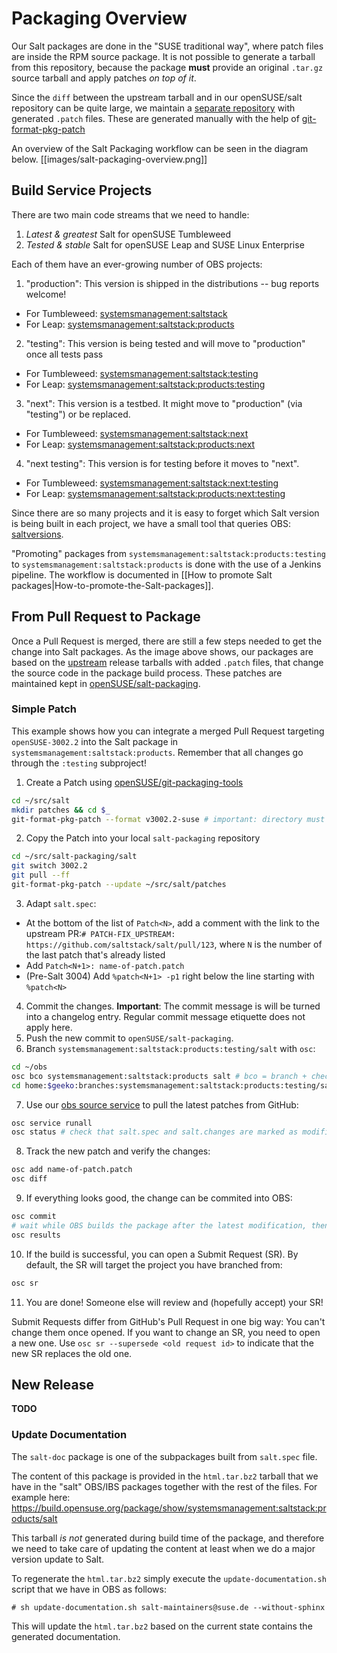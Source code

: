 # Packaging Overview

Our Salt packages are done in the "SUSE traditional way", where patch files are inside the RPM source package. It is not possible to generate a tarball from this repository, because the package **must** provide an original `.tar.gz` source tarball and apply patches *on top of it*.

Since the `diff` between the upstream tarball and in our openSUSE/salt repository can be quite large, we maintain a [separate repository](https://github.com/openSUSE/salt-packaging) with generated `.patch` files. These are generated manually with the help of [git-format-pkg-patch](https://github.com/openSUSE/git-packaging-tools/blob/master/git-format-pkg-patch)

An overview of the Salt Packaging workflow can be seen in the diagram below.
[[images/salt-packaging-overview.png]]

## Build Service Projects

There are two main code streams that we need to handle:
1. *Latest & greatest* Salt for openSUSE Tumbleweed
2. *Tested & stable* Salt for openSUSE Leap and SUSE Linux Enterprise

Each of them have an ever-growing number of OBS projects:

1. "production": This version is shipped in the distributions -- bug reports welcome!
  - For Tumbleweed: [systemsmanagement:saltstack](https://build.opensuse.org/package/show/systemsmanagement:saltstack/salt)
  - For Leap: [systemsmanagement:saltstack:products](https://build.opensuse.org/package/show/systemsmanagement:saltstack:products/salt)
2. "testing": This version is being tested and will move to "production" once all tests pass
  - For Tumbleweed: [systemsmanagement:saltstack:testing](https://build.opensuse.org/package/show/systemsmanagement:saltstack:testing/salt)
  - For Leap: [systemsmanagement:saltstack:products:testing](https://build.opensuse.org/package/show/systemsmanagement:saltstack:products:testing/salt)
3. "next": This version is a testbed. It might move to "production" (via "testing") or be replaced.
  - For Tumbleweed: [systemsmanagement:saltstack:next](https://build.opensuse.org/package/show/systemsmanagement:saltstack:next/salt)
  - For Leap: [systemsmanagement:saltstack:products:next](https://build.opensuse.org/package/show/systemsmanagement:saltstack:products:next/salt)
4. "next testing": This version is for testing before it moves to "next".
  - For Tumbleweed: [systemsmanagement:saltstack:next:testing](https://build.opensuse.org/package/show/systemsmanagement:saltstack:next:testing/salt)
  - For Leap: [systemsmanagement:saltstack:products:next:testing](https://build.opensuse.org/package/show/systemsmanagement:saltstack:products:next:testing/salt)

Since there are so many projects and it is easy to forget which Salt version is being built in each project, we have a small tool that queries OBS: [saltversions](https://github.com/brejoc/saltversions).

"Promoting" packages from `systemsmanagement:saltstack:products:testing` to `systemsmanagement:saltstack:products` is done with the use of a Jenkins pipeline. The workflow is documented in [[How to promote Salt packages|How-to-promote-the-Salt-packages]].

## From Pull Request to Package

Once a Pull Request is merged, there are still a few steps needed to get the change into Salt packages. As the image above shows, our packages are based on the [upstream](https://github.com/saltstack/salt) release tarballs with added `.patch` files, that change the source code in the package build process. These patches are maintained kept in [openSUSE/salt-packaging](https://github.com/openSUSE/salt-packaging).

### Simple Patch

This example shows how you can integrate a merged Pull Request targeting `openSUSE-3002.2` into the Salt package in `systemsmanagement:saltstack:products`. Remember that all changes go through the `:testing` subproject!

1. Create a Patch using [openSUSE/git-packaging-tools](https://github.com/openSUSE/git-packaging-tools)
  ```sh
  cd ~/src/salt
  mkdir patches && cd $_
  git-format-pkg-patch --format v3002.2-suse # important: directory must be empty!
  ```
2. Copy the Patch into your local `salt-packaging` repository
  ```sh
  cd ~/src/salt-packaging/salt
  git switch 3002.2
  git pull --ff
  git-format-pkg-patch --update ~/src/salt/patches
  ```
3. Adapt `salt.spec`:
  - At the bottom of the list of `Patch<N>`, add a comment with the link to the upstream PR:`# PATCH-FIX_UPSTREAM: https://github.com/saltstack/salt/pull/123`, where `N` is the number of the last patch that's already listed
  - Add `Patch<N+1>: name-of-patch.patch`
  - (Pre-Salt 3004) Add `%patch<N+1> -p1` right below the line starting with `%patch<N>`
4. Commit the changes. **Important**: The commit message is will be turned into a changelog entry. Regular commit message etiquette does not apply here.
5. Push the new commit to `openSUSE/salt-packaging`.
6. Branch `systemsmanagement:saltstack:products:testing/salt` with `osc`:
  ```sh
  cd ~/obs
  osc bco systemsmanagement:saltstack:products salt # bco = branch + checkout
  cd home:$geeko:branches:systemsmanagement:saltstack:products:testing/salt
  ```
7. Use our [obs source service](https://openbuildservice.org/help/manuals/obs-user-guide/cha.obs.source_service.html) to pull the latest patches from GitHub:
  ```sh
  osc service runall
  osc status # check that salt.spec and salt.changes are marked as modified
  ```
8. Track the new patch and verify the changes:
  ```sh
  osc add name-of-patch.patch
  osc diff
  ```
9. If everything looks good, the change can be commited into OBS:
  ```sh
  osc commit
  # wait while OBS builds the package after the latest modification, then check build results
  osc results
  ```
10. If the build is successful, you can open a Submit Request (SR). By default, the SR will target the project you have branched from:
  ```sh
  osc sr
  ```
11. You are done! Someone else will review and (hopefully accept) your SR!

Submit Requests differ from GitHub's Pull Request in one big way: You can't change them once opened. If you want to change an SR, you need to open a new one. Use `osc sr --supersede <old request id>` to indicate that the new SR replaces the old one.

## New Release

**TODO**

### Update Documentation

The `salt-doc` package is one of the subpackages built from `salt.spec` file.

The content of this package is provided in the `html.tar.bz2` tarball that we have in the "salt" OBS/IBS packages together with the rest of the files. For example here: https://build.opensuse.org/package/show/systemsmanagement:saltstack:products/salt

This tarball *is not* generated during build time of the package, and therefore we need to take care of updating the content at least when we do a major version update to Salt.

To regenerate the `html.tar.bz2` simply execute the `update-documentation.sh` script that we have in OBS as follows:

```console
# sh update-documentation.sh salt-maintainers@suse.de --without-sphinx
```

This will update the `html.tar.bz2` based on the current state contains the generated documentation.
